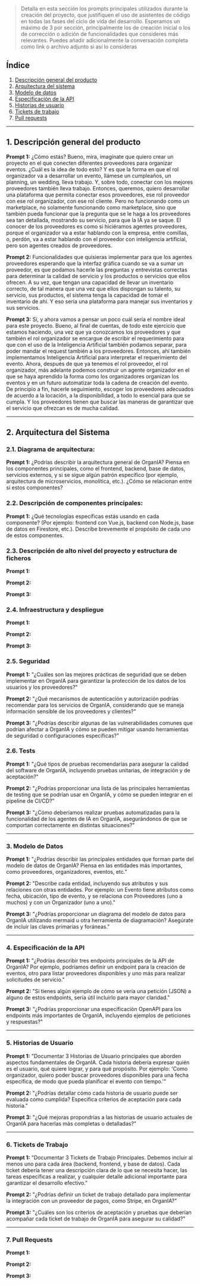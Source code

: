 > Detalla en esta sección los prompts principales utilizados durante la creación del proyecto, que justifiquen el uso de asistentes de código en todas las fases del ciclo de vida del desarrollo. Esperamos un máximo de 3 por sección, principalmente los de creación inicial o  los de corrección o adición de funcionalidades que consideres más relevantes.
Puedes añadir adicionalmente la conversación completa como link o archivo adjunto si así lo consideras


## Índice

1. [Descripción general del producto](#1-descripción-general-del-producto)
2. [Arquitectura del sistema](#2-arquitectura-del-sistema)
3. [Modelo de datos](#3-modelo-de-datos)
4. [Especificación de la API](#4-especificación-de-la-api)
5. [Historias de usuario](#5-historias-de-usuario)
6. [Tickets de trabajo](#6-tickets-de-trabajo)
7. [Pull requests](#7-pull-requests)

---

## 1. Descripción general del producto

**Prompt 1:** ¿Cómo estás? Bueno, mira, imagínate que quiero crear un proyecto en el que conecten diferentes proveedores para organizar eventos. ¿Cuál es la idea de todo esto? Y es que la forma en que el rol organizador va a desarrollar un evento, llámese un cumpleaños, un planning, un wedding, lleva trabajo. Y, sobre todo, conectar con los mejores proveedores también lleva trabajo. Entonces, queremos, quiero desarrollar una plataforma que permita conectar esos proveedores, ese rol proveedor con ese rol organizador, con ese rol cliente. Pero no funcionando como un marketplace, no solamente funcionando como marketplace, sino que también pueda funcionar que la pregunta que se le haga a los proveedores sea tan detallada, mostrando su servicio, para que la IA ya se saque. El conocer de los proveedores es como si hiciéramos agentes proveedores, porque el organizador va a estar hablando con la empresa, entre comillas, o, perdón, va a estar hablando con el proveedor con inteligencia artificial, pero son agentes creados de proveedores.

**Prompt 2:** Funcionalidades que quisieras implementar para que los agentes proveedores esperando que la interfaz gráfica cuando se va a sumar un proveedor, es que podamos hacerle las preguntas y entrevistas correctas para determinar la calidad de servicio y los productos o servicios que ellos ofrecen. A su vez, que tengan una capacidad de llevar un inventario correcto, de tal manera que una vez que ellos dispongan su talento, su servicio, sus productos, el sistema tenga la capacidad de tomar el inventario de ahí. Y eso sería una plataforma para manejar sus inventarios y sus servicios.

**Prompt 3:** Sí, y ahora vamos a pensar un poco cuál sería el nombre ideal para este proyecto. Bueno, al final de cuentas, de todo este ejercicio que estamos haciendo, una vez que ya conozcamos los proveedores y que también el rol organizador se encargue de escribir el requerimiento para que con el uso de la Inteligencia Artificial también podamos separar, para poder mandar el request también a los proveedores. Entonces, ahí también implementamos Inteligencia Artificial para interpretar el requerimiento del evento. Ahora, después de que ya tenemos el rol proveedor, el rol organizador, más adelante podemos construir un agente organizador en el que se haya aprendido la forma como los organizadores organizan los eventos y en un futuro automatizar toda la cadena de creación del evento. De principio a fin, hacerle seguimiento, escoger los proveedores adecuados de acuerdo a la locación, a la disponibilidad, a todo lo esencial para que se cumpla. Y los proveedores tienen que buscar las maneras de garantizar que el servicio que ofrezcan es de mucha calidad.

---

## 2. Arquitectura del Sistema

### **2.1. Diagrama de arquitectura:**


**Prompt 1:**
¿Podrías describir la arquitectura general de OrganIA? Piensa en los componentes principales, como el frontend, backend, base de datos, servicios externos, y si se sigue algún patrón específico (por ejemplo, arquitectura de microservicios, monolítica, etc.). ¿Cómo se relacionan entre sí estos componentes?

### **2.2. Descripción de componentes principales:**

**Prompt 1:**
¿Qué tecnologías específicas estás usando en cada componente? (Por ejemplo: frontend con Vue.js, backend con Node.js, base de datos en Firestore, etc.). Describe brevemente el propósito de cada uno de estos componentes.


### **2.3. Descripción de alto nivel del proyecto y estructura de ficheros**

**Prompt 1:**

**Prompt 2:**

**Prompt 3:**

### **2.4. Infraestructura y despliegue**

**Prompt 1:**

**Prompt 2:**

**Prompt 3:**

### **2.5. Seguridad**

**Prompt 1:**
"¿Cuáles son las mejores prácticas de seguridad que se deben implementar en OrganIA para garantizar la protección de los datos de los usuarios y los proveedores?"

**Prompt 2:**
"¿Qué mecanismos de autenticación y autorización podrías recomendar para los servicios de OrganIA, considerando que se maneja información sensible de los proveedores y clientes?"

**Prompt 3:**
"¿Podrías describir algunas de las vulnerabilidades comunes que podrían afectar a OrganIA y cómo se pueden mitigar usando herramientas de seguridad o configuraciones específicas?"

### **2.6. Tests**

**Prompt 1:**
"¿Qué tipos de pruebas recomendarías para asegurar la calidad del software de OrganIA, incluyendo pruebas unitarias, de integración y de aceptación?"

**Prompt 2:**
"¿Podrías proporcionar una lista de las principales herramientas de testing que se podrían usar en OrganIA, y cómo se pueden integrar en el pipeline de CI/CD?"

**Prompt 3:**
"¿Cómo deberíamos realizar pruebas automatizadas para la funcionalidad de los agentes de IA en OrganIA, asegurándonos de que se comportan correctamente en distintas situaciones?"


---

### 3. Modelo de Datos

**Prompt 1:**
"¿Podrías describir las principales entidades que forman parte del modelo de datos de OrganIA? Piensa en las entidades más importantes, como proveedores, organizadores, eventos, etc."

**Prompt 2:**
"Describe cada entidad, incluyendo sus atributos y sus relaciones con otras entidades. Por ejemplo: un Evento tiene atributos como fecha, ubicación, tipo de evento, y se relaciona con Proveedores (uno a muchos) y con un Organizador (uno a uno)."

**Prompt 3:**
"¿Podrías proporcionar un diagrama del modelo de datos para OrganIA utilizando mermaid u otra herramienta de diagramación? Asegúrate de incluir las claves primarias y foráneas."


---

### 4. Especificación de la API

**Prompt 1:**
"¿Podrías describir tres endpoints principales de la API de OrganIA? Por ejemplo, podríamos definir un endpoint para la creación de eventos, otro para listar proveedores disponibles y uno más para realizar solicitudes de servicio."

**Prompt 2:**
"Si tienes algún ejemplo de cómo se vería una petición (JSON) a alguno de estos endpoints, sería útil incluirlo para mayor claridad."

**Prompt 3:**
"¿Podrías proporcionar una especificación OpenAPI para los endpoints más importantes de OrganIA, incluyendo ejemplos de peticiones y respuestas?"


---

### 5. Historias de Usuario

**Prompt 1:**
"Documentar 3 Historias de Usuario principales que aborden aspectos fundamentales de OrganIA. Cada historia debería expresar quién es el usuario, qué quiere lograr, y para qué propósito. Por ejemplo: 'Como organizador, quiero poder buscar proveedores disponibles para una fecha específica, de modo que pueda planificar el evento con tiempo.'"

**Prompt 2:**
"¿Podrías detallar cómo cada historia de usuario puede ser evaluada como cumplida? Especifica criterios de aceptación para cada historia."

**Prompt 3:**
"¿Qué mejoras propondrías a las historias de usuario actuales de OrganIA para hacerlas más completas o detalladas?"


---

### 6. Tickets de Trabajo

**Prompt 1:**
"Documentar 3 Tickets de Trabajo Principales. Debemos incluir al menos uno para cada área (backend, frontend, y base de datos). Cada ticket debería tener una descripción clara de lo que se necesita hacer, las tareas específicas a realizar, y cualquier detalle adicional importante para garantizar el desarrollo efectivo."

**Prompt 2:**
"¿Podrías definir un ticket de trabajo detallado para implementar la integración con un proveedor de pagos, como Stripe, en OrganIA?"

**Prompt 3:**
"¿Cuáles son los criterios de aceptación y pruebas que deberían acompañar cada ticket de trabajo de OrganIA para asegurar su calidad?"


---

### 7. Pull Requests

**Prompt 1:**

**Prompt 2:**

**Prompt 3:**
